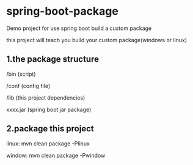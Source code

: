 # spring-boot-package
Demo project for use spring boot build a custom package

this project will teach you build your custom package(windows or linux)

## 1.the package structure
  /bin (script)
  
  /conf (config file)
  
  /lib (this project dependencies)
  
  xxxx.jar (spring boot jar package)

## 2.package this project 
  
  linux: mvn clean package -Plinux
  
  window: mvn clean package -Pwindow

